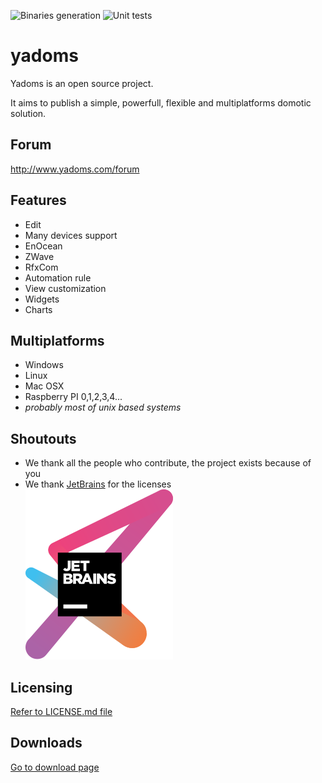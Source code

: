 ![Binaries generation](https://github.com/Yadoms/yadoms/workflows/Binaries%20generation/badge.svg)
![Unit tests](https://github.com/Yadoms/yadoms/workflows/Unit%20tests/badge.svg)

# yadoms

Yadoms is an open source project.

It aims to publish a simple, powerfull, flexible and multiplatforms domotic solution.

## Forum

http://www.yadoms.com/forum

## Features

- Edit
- Many devices support
- EnOcean
- ZWave
- RfxCom
- Automation rule
- View customization
- Widgets
- Charts

## Multiplatforms

- Windows
- Linux
- Mac OSX
- Raspberry PI 0,1,2,3,4...
- _probably most of unix based systems_

## Shoutouts

- We thank all the people who contribute, the project exists because of you<br />
- We thank [JetBrains](https://www.jetbrains.com/?from=yadoms) for the licenses<br />
  <a href="https://www.jetbrains.com/?from=yadoms" target="_blank"><img src="./psd/jetbrains-variant-3.svg"></a>

## Licensing

[Refer to LICENSE.md file](LICENSE.md)

## Downloads

[Go to download page](https://github.com/Yadoms/yadoms/releases/)

